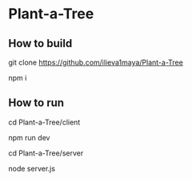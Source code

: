 # Plant-a-Tree
 
## How to build 

git clone https://github.com/ilieva1maya/Plant-a-Tree

npm i

## How to run

cd Plant-a-Tree/client

npm run dev

cd Plant-a-Tree/server

node server.js
